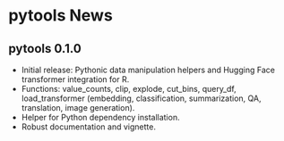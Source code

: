 # pytools News

## pytools 0.1.0

- Initial release: Pythonic data manipulation helpers and Hugging Face transformer integration for R.
- Functions: value_counts, clip, explode, cut_bins, query_df, load_transformer (embedding, classification, summarization, QA, translation, image generation).
- Helper for Python dependency installation.
- Robust documentation and vignette. 